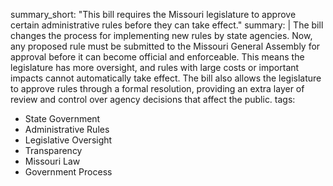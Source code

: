 summary_short: "This bill requires the Missouri legislature to approve certain administrative rules before they can take effect."
summary: |
  The bill changes the process for implementing new rules by state agencies. Now, any proposed rule must be submitted to the Missouri General Assembly for approval before it can become official and enforceable. This means the legislature has more oversight, and rules with large costs or important impacts cannot automatically take effect. The bill also allows the legislature to approve rules through a formal resolution, providing an extra layer of review and control over agency decisions that affect the public.
tags:
  - State Government
  - Administrative Rules
  - Legislative Oversight
  - Transparency
  - Missouri Law
  - Government Process
